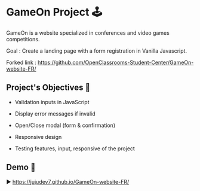 # GameOn Project 🕹️

GameOn is a website specialized in conferences and video games competitions.

Goal : Create a landing page with a form registration in Vanilla Javascript.

Forked link : https://github.com/OpenClassrooms-Student-Center/GameOn-website-FR/ 

## Project's Objectives 🎯

- Validation inputs in JavaScript

- Display error messages if invalid

- Open/Close modal (form & confirmation)

- Responsive design

- Testing features, input, responsive of the project

## Demo 🔗

▶️ https://jujudev7.github.io/GameOn-website-FR/
